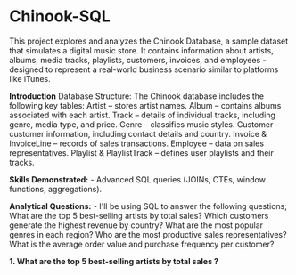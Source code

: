 # Chinook-SQL
This project explores and analyzes the Chinook Database, a sample dataset that simulates a digital music store. It contains information about artists, albums, media tracks, playlists, customers, invoices, and employees - designed to represent a real-world business scenario similar to platforms like iTunes.

**Introduction**
Database Structure:
The Chinook database includes the following key tables:
Artist – stores artist names.
Album – contains albums associated with each artist.
Track – details of individual tracks, including genre, media type, and price.
Genre – classifies music styles.
Customer – customer information, including contact details and country.
Invoice & InvoiceLine – records of sales transactions.
Employee – data on sales representatives.
Playlist & PlaylistTrack – defines user playlists and their tracks.

**Skills Demonstrated:** - Advanced SQL queries (JOINs, CTEs, window functions, aggregations).

**Analytical Questions:** - I'll be using SQL to answer the following questions;
What are the top 5 best-selling artists by total sales?
Which customers generate the highest revenue by country?
What are the most popular genres in each region?
Who are the most productive sales representatives?
What is the average order value and purchase frequency per customer?

**1. What are the top 5 best-selling artists by total sales ?**

